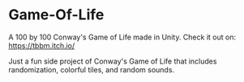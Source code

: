 # Game-Of-Life
A 100 by 100 Conway's Game of Life made in Unity. Check it out on: https://tbbm.itch.io/

Just a fun side project of Conway's Game of Life that includes randomization, colorful tiles, and random sounds.

